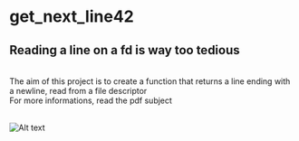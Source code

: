 # get_next_line42
## Reading a line on a fd is way too tedious
<br>
The aim of this project is to create a function that returns a line ending with a newline, read from a file descriptor<br>
For more informations, read the pdf subject<br>
<br>

![Alt text](https://miro.medium.com/max/960/0*JkjSrndASl83dK_h.jpg?raw=true "But I fixed it, ok? haha")
